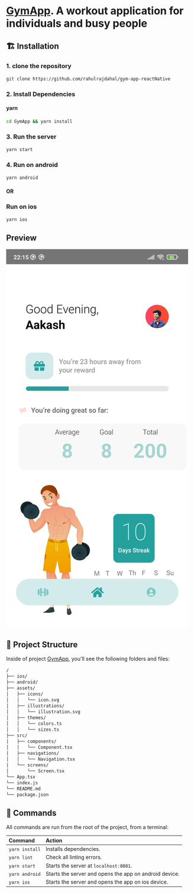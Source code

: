# [GymApp](https://github.com/rahulrajdahal/gym-app-reactNative). A workout application for individuals and busy people

## 🏗 Installation

### 1. clone the repository

```sh
git clone https://github.com/rahulrajdahal/gym-app-reactNative
```

### 2. Install Dependencies

#### yarn

```sh
cd GymApp && yarn install
```

### 3. Run the server

```sh
yarn start
```

### 4. Run on android

```sh
yarn android
```

#### OR

### Run on ios

```sh
yarn ios
```

## Preview

[![GymApp](./screenshots/gymapp.jpg)](https://github.com/rahulrajdahal/gym-app-reactNative)

## 🚀 Project Structure

Inside of project [GymApp](https://github.com/rahulrajdahal/gym-app-reactNative), you'll see the following folders and files:

```text
/
├── ios/
├── android/
├── assets/
│   ├── icons/
│   │   └── icon.svg
│   ├── illustrations/
│   │   └── illustration.svg
│   ├── themes/
│   │   └── colors.ts
│   │   └── sizes.ts
├── src/
|   ├── components/
│   │   └── Component.tsx
|   ├── navigations/
│   │   └── Navigation.tsx
|   └── screens/
│       └── Screen.tsx
└── App.tsx
└── index.js
└── README.md
└── package.json
```

## 🧞 Commands

All commands are run from the root of the project, from a terminal:

| Command        | Action                                                 |
| :------------- | :----------------------------------------------------- |
| `yarn install` | Installs dependencies.                                 |
| `yarn lint`    | Check all linting errors.                              |
| `yarn start`   | Starts the server at `localhost:8081`.                 |
| `yarn android` | Starts the server and opens the app on android device. |
| `yarn ios`     | Starts the server and opens the app on ios device.     |
